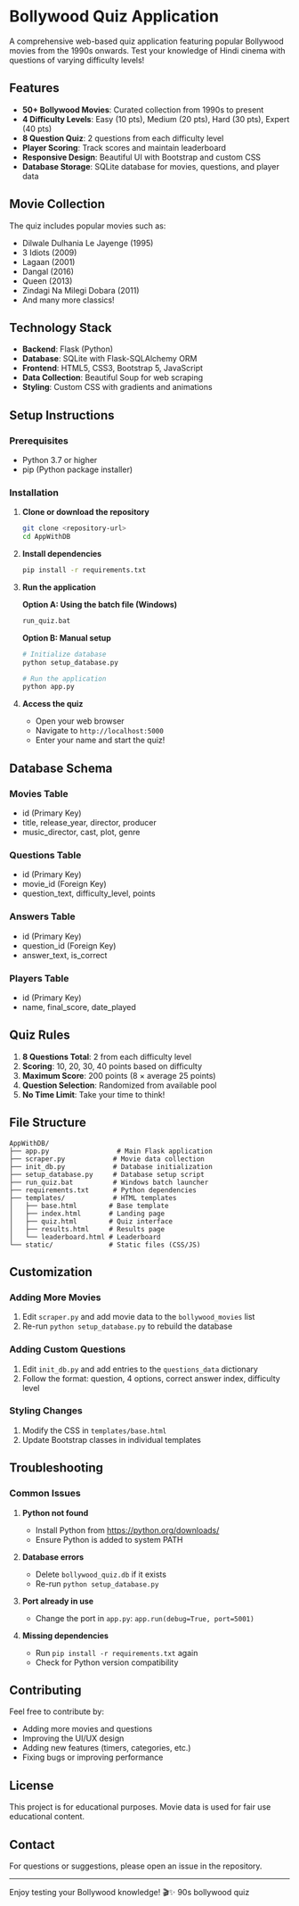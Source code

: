 # Bollywood Quiz Application

A comprehensive web-based quiz application featuring popular Bollywood movies from the 1990s onwards. Test your knowledge of Hindi cinema with questions of varying difficulty levels!

## Features

- **50+ Bollywood Movies**: Curated collection from 1990s to present
- **4 Difficulty Levels**: Easy (10 pts), Medium (20 pts), Hard (30 pts), Expert (40 pts)  
- **8 Question Quiz**: 2 questions from each difficulty level
- **Player Scoring**: Track scores and maintain leaderboard
- **Responsive Design**: Beautiful UI with Bootstrap and custom CSS
- **Database Storage**: SQLite database for movies, questions, and player data

## Movie Collection

The quiz includes popular movies such as:
- Dilwale Dulhania Le Jayenge (1995)
- 3 Idiots (2009) 
- Lagaan (2001)
- Dangal (2016)
- Queen (2013)
- Zindagi Na Milegi Dobara (2011)
- And many more classics!

## Technology Stack

- **Backend**: Flask (Python)
- **Database**: SQLite with Flask-SQLAlchemy ORM
- **Frontend**: HTML5, CSS3, Bootstrap 5, JavaScript
- **Data Collection**: Beautiful Soup for web scraping
- **Styling**: Custom CSS with gradients and animations

## Setup Instructions

### Prerequisites
- Python 3.7 or higher
- pip (Python package installer)

### Installation

1. **Clone or download the repository**
   ```bash
   git clone <repository-url>
   cd AppWithDB
   ```

2. **Install dependencies**
   ```bash
   pip install -r requirements.txt
   ```

3. **Run the application**
   
   **Option A: Using the batch file (Windows)**
   ```bash
   run_quiz.bat
   ```
   
   **Option B: Manual setup**
   ```bash
   # Initialize database
   python setup_database.py
   
   # Run the application
   python app.py
   ```

4. **Access the quiz**
   - Open your web browser
   - Navigate to `http://localhost:5000`
   - Enter your name and start the quiz!

## Database Schema

### Movies Table
- id (Primary Key)
- title, release_year, director, producer
- music_director, cast, plot, genre

### Questions Table  
- id (Primary Key)
- movie_id (Foreign Key)
- question_text, difficulty_level, points

### Answers Table
- id (Primary Key) 
- question_id (Foreign Key)
- answer_text, is_correct

### Players Table
- id (Primary Key)
- name, final_score, date_played

## Quiz Rules

1. **8 Questions Total**: 2 from each difficulty level
2. **Scoring**: 10, 20, 30, 40 points based on difficulty
3. **Maximum Score**: 200 points (8 × average 25 points)
4. **Question Selection**: Randomized from available pool
5. **No Time Limit**: Take your time to think!

## File Structure

```
AppWithDB/
├── app.py                 # Main Flask application
├── scraper.py            # Movie data collection
├── init_db.py            # Database initialization  
├── setup_database.py     # Database setup script
├── run_quiz.bat          # Windows batch launcher
├── requirements.txt      # Python dependencies
├── templates/            # HTML templates
│   ├── base.html        # Base template
│   ├── index.html       # Landing page
│   ├── quiz.html        # Quiz interface
│   ├── results.html     # Results page
│   └── leaderboard.html # Leaderboard
└── static/              # Static files (CSS/JS)
```

## Customization

### Adding More Movies
1. Edit `scraper.py` and add movie data to the `bollywood_movies` list
2. Re-run `python setup_database.py` to rebuild the database

### Adding Custom Questions
1. Edit `init_db.py` and add entries to the `questions_data` dictionary
2. Follow the format: question, 4 options, correct answer index, difficulty level

### Styling Changes
1. Modify the CSS in `templates/base.html`
2. Update Bootstrap classes in individual templates

## Troubleshooting

### Common Issues

1. **Python not found**
   - Install Python from https://python.org/downloads/
   - Ensure Python is added to system PATH

2. **Database errors**
   - Delete `bollywood_quiz.db` if it exists
   - Re-run `python setup_database.py`

3. **Port already in use**
   - Change the port in `app.py`: `app.run(debug=True, port=5001)`

4. **Missing dependencies**
   - Run `pip install -r requirements.txt` again
   - Check for Python version compatibility

## Contributing

Feel free to contribute by:
- Adding more movies and questions
- Improving the UI/UX design
- Adding new features (timers, categories, etc.)
- Fixing bugs or improving performance

## License

This project is for educational purposes. Movie data is used for fair use educational content.

## Contact

For questions or suggestions, please open an issue in the repository.

---

Enjoy testing your Bollywood knowledge! 🎬✨
90s bollywood quiz
